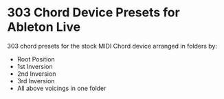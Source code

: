 # 303 Chord Device Presets for Ableton Live

303 chord presets for the stock MIDI Chord device arranged in folders by:
- Root Position
- 1st Inversion
- 2nd Inversion
- 3rd Inversion
- All above voicings in one folder
